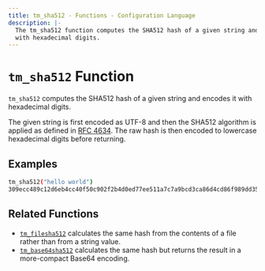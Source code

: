 ```yaml
---
title: tm_sha512 - Functions - Configuration Language
description: |-
  The tm_sha512 function computes the SHA512 hash of a given string and encodes it
  with hexadecimal digits.
---
```


# `tm_sha512` Function

`tm_sha512` computes the SHA512 hash of a given string and encodes it with
hexadecimal digits.

The given string is first encoded as UTF-8 and then the SHA512 algorithm is applied
as defined in [RFC 4634](https://tools.ietf.org/html/rfc4634). The raw hash is
then encoded to lowercase hexadecimal digits before returning.

## Examples

```sh
tm_sha512("hello world")
309ecc489c12d6eb4cc40f50c902f2b4d0ed77ee511a7c7a9bcd3ca86d4cd86f989dd35bc5ff499670da34255b45b0cfd830e81f605dcf7dc5542e93ae9cd76f
```

## Related Functions

* [`tm_filesha512`](./tm_filesha512.md) calculates the same hash from
  the contents of a file rather than from a string value.
* [`tm_base64sha512`](./tm_base64sha512.md) calculates the same hash but returns
  the result in a more-compact Base64 encoding.
